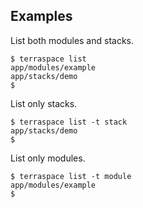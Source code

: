 ## Examples

List both modules and stacks.

    $ terraspace list
    app/modules/example
    app/stacks/demo
    $

List only stacks.

    $ terraspace list -t stack
    app/stacks/demo
    $

List only modules.

    $ terraspace list -t module
    app/modules/example
    $